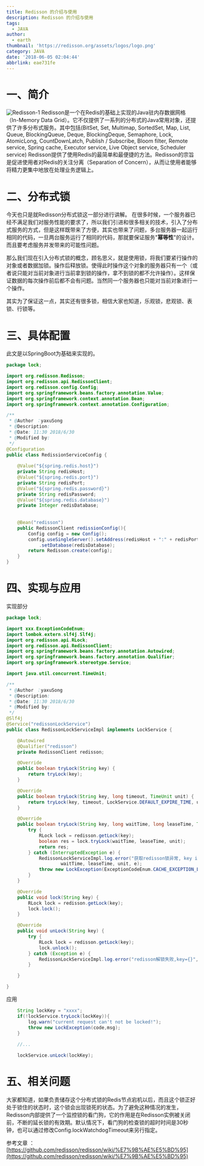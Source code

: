 ```yaml
---
title: Redisson 的介绍与使用
description: Redisson 的介绍与使用
tags:
  - JAVA
author:
  - earth
thumbnail: 'https://redisson.org/assets/logos/logo.png'
category: JAVA
date: '2018-06-05 02:04:44'
abbrlink: eae731fe
---
```

一、简介
======
![Redisson-1](https://camo.githubusercontent.com/5664d7af9b355209fac47098d3b51f64c4e265c7/68747470733a2f2f7265646973736f6e2e6f72672f6c6f676f2e706e67)
Redisson是一个在Redis的基础上实现的Java驻内存数据网格（In-Memory Data Grid）。它不仅提供了一系列的分布式的Java常用对象，还提供了许多分布式服务。其中包括(BitSet, Set, Multimap, SortedSet, Map, List, Queue, BlockingQueue, Deque, BlockingDeque, Semaphore, Lock, AtomicLong, CountDownLatch, Publish / Subscribe, Bloom filter, Remote service, Spring cache, Executor service, Live Object service, Scheduler service) Redisson提供了使用Redis的最简单和最便捷的方法。Redisson的宗旨是促进使用者对Redis的关注分离（Separation of Concern），从而让使用者能够将精力更集中地放在处理业务逻辑上。

二、分布式锁
=====
今天也只是就Redisson分布式锁这一部分进行讲解。
在很多时候，一个服务器已经不满足我们对服务性能的要求了，所以我们引进和很多相关的技术，引入了分布式服务的方式，但是这样既带来了方便，其实也带来了问题，多台服务器一起运行相同的代码，一旦两台服务运行了相同的代码，那就要保证服务"**幂等性**"的设计。而且要考虑服务并发带来的可能性问题。

那么我们现在引入分布式锁的概念，顾名思义，就是使用锁，将我们要紧行操作的对象或者数据加锁。操作后释放锁。使得此时操作这个对象的服务器只有一个（或者说只能对当前对象进行当前拿到锁的操作，拿不到锁的都不允许操作）。这样保证数据的每次操作前后都不会有问题。当然同一个服务器也只能对当前对象进行一个操作。

其实为了保证这一点，其实还有很多锁，相信大家也知道，乐观锁，悲观锁、表锁、行锁等。

三、具体配置
=========

此文是以SpringBoot为基础来实现的。

``` java
package lock;

import org.redisson.Redisson;
import org.redisson.api.RedissonClient;
import org.redisson.config.Config;
import org.springframework.beans.factory.annotation.Value;
import org.springframework.context.annotation.Bean;
import org.springframework.context.annotation.Configuration;

/**
 * @Author ：yaxuSong
 * @Description:
 * @Date: 11:30 2018/6/30
 * @Modified by:
 */
@Configuration
public class RedissionServiceConfig {
    
    @Value("${spring.redis.host}")
    private String redisHost;
    @Value("${spring.redis.port}")
    private String redisPort;
    @Value("${spring.redis.password}")
    private String redisPassword;
    @Value("${spring.redis.database}")
    private Integer redisDatabase;
    
    
    @Bean("redisson")
    public RedissonClient redissionConfig(){
        Config config = new Config();
        config.useSingleServer().setAddress(redisHost + ":" + redisPort).setPassword(redisPassword)
            .setDatabase(redisDatabase);
        return Redisson.create(config);
    }
}
```
四、实现与应用
========

实现部分 
``` java
package lock;

import xxx.ExceptionCodeEnum;
import lombok.extern.slf4j.Slf4j;
import org.redisson.api.RLock;
import org.redisson.api.RedissonClient;
import org.springframework.beans.factory.annotation.Autowired;
import org.springframework.beans.factory.annotation.Qualifier;
import org.springframework.stereotype.Service;

import java.util.concurrent.TimeUnit;

/**
 * @Author ：yaxuSong
 * @Description:
 * @Date: 11:30 2018/6/30
 * @Modified by:
 */
@Slf4j
@Service("redissonLockService")
public class RedissonLockServiceImpl implements LockService {

    @Autowired
    @Qualifier("redisson")
    private RedissonClient redisson;

    @Override
    public boolean tryLock(String key) {
        return tryLock(key);
    }

    @Override
    public boolean tryLock(String key, long timeout, TimeUnit unit) {
        return tryLock(key, timeout, LockService.DEFAULT_EXPIRE_TIME, unit);
    }

    @Override
    public boolean tryLock(String key, long waitTime, long leaseTime, TimeUnit unit) {
        try {
            RLock lock = redisson.getLock(key);
            boolean res = lock.tryLock(waitTime, leaseTime, unit);
            return res;
        } catch (InterruptedException e) {
            RedissonLockServiceImpl.log.error("获取redisson锁异常, key is {}, timeout is {},leaseTime is {}, unit is {}.", key,
                    waitTime, leaseTime, unit, e);
            throw new LockException(ExceptionCodeEnum.CACHE_EXCEPTION_LOCK_FAIL);
        }
    }

    @Override
    public void lock(String key) {
        RLock lock = redisson.getLock(key);
        lock.lock();
    }

    @Override
    public void unLock(String key) {
        try {
            RLock lock = redisson.getLock(key);
            lock.unlock();
        } catch (Exception e) {
            RedissonLockServiceImpl.log.error("redisson解锁失败,key={}", key, e);
        }

    }

}
```

应用
``` java
	String lockKey = "xxxx";
    if(!lockService.tryLock(lockKey)){
        log.warn("current request can't not be locked!");
        throw new LockException(code,msg);
    }
	
	//...

	lockService.unLock(lockKey);
```
五、相关问题
=======
大家都知道，如果负责储存这个分布式锁的Redis节点宕机以后，而且这个锁正好处于锁住的状态时，这个锁会出现锁死的状态。为了避免这种情况的发生，Redisson内部提供了一个监控锁的看门狗，它的作用是在Redisson实例被关闭前，不断的延长锁的有效期。默认情况下，看门狗的检查锁的超时时间是30秒钟，也可以通过修改Config.lockWatchdogTimeout来另行指定。

参考文章 ：[https://github.com/redisson/redisson/wiki/%E7%9B%AE%E5%BD%95](https://github.com/redisson/redisson/wiki/%E7%9B%AE%E5%BD%95)